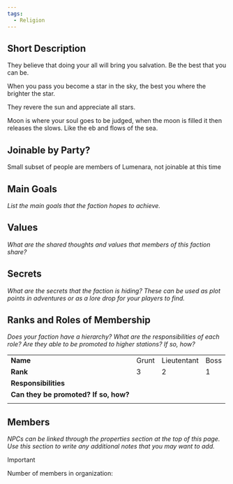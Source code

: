 ```yaml
---
tags:
  - Religion
---
```

## Short Description

They believe that doing your all will bring you salvation. Be the best that you can be.

When you pass you become a star in the sky, the best you where the brighter the star.

They revere the sun and appreciate all stars.

Moon is where your soul goes to be judged, when the moon is filled it then releases the slows. Like the eb and flows of the sea.

## Joinable by Party?

Small subset of people are members of Lumenara, not joinable at this time

  

## Main Goals

_List the main goals that the faction hopes to achieve._

  

## Values

_What are the shared thoughts and values that members of this faction share?_

## Secrets

_What are the secrets that the faction is hiding? These can be used as plot points in adventures or as a lore drop for your players to find._

## Ranks and Roles of Membership

_Does your faction have a hierarchy? What are the responsibilities of each role? Are they able to be promoted to higher stations? If so, how?_

|   |   |   |   |
|---|---|---|---|
|**Name**|Grunt|Lieutentant|Boss|
|**Rank**|3|2|1|
|**Responsibilities**||||
|**Can they be promoted? If so, how?**||||
|||||

## Members

_NPCs can be linked through the properties section at the top of this page. Use this section to write any additional notes that you may want to add._

> [!important]  
> Number of members in organization: